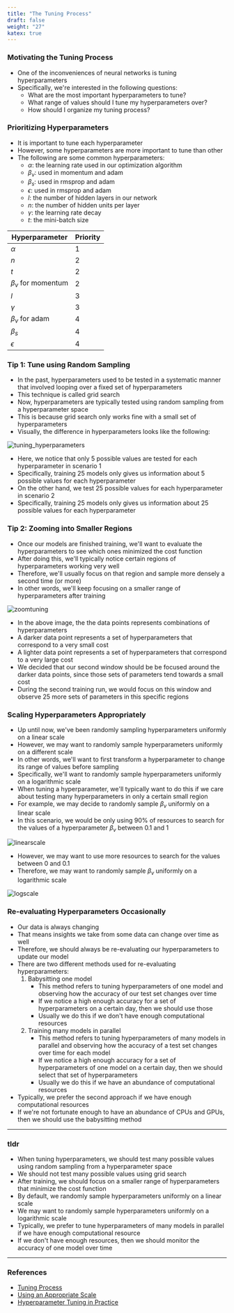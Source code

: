 ```yaml
---
title: "The Tuning Process"
draft: false
weight: "27"
katex: true
---
```


### Motivating the Tuning Process
- One of the inconveniences of neural networks is tuning hyperparameters
- Specifically, we're interested in the following questions:
	- What are the most important hyperparameters to tune?
	- What range of values should I tune my hyperparameters over?
	- How should I organize my tuning process?

### Prioritizing Hyperparameters
- It is important to tune each hyperparameter
- However, some hyperparameters are more important to tune than other
- The following are some common hyperparameters:
	- $\alpha$: the learning rate used in our optimization algorithm
	- $\beta_{v}$: used in momentum and adam
	- $\beta_{s}$: used in rmsprop and adam
	- $\epsilon$: used in rmsprop and adam
	- $l$: the number of hidden layers in our network
	- $n$: the number of hidden units per layer
	- $\gamma$: the learning rate decay
	- $t$: the mini-batch size

| Hyperparameter            | Priority |
| ------------------------- | -------- |
| $\alpha$                  | 1        |
| $n$                       | 2        |
| $t$                       | 2        |
| $\beta_{v}$ for momentum  | 2        |
| $l$                       | 3        |
| $\gamma$                  | 3        |
| $\beta_{v}$ for adam      | 4        |
| $\beta_{s}$               | 4        |
| $\epsilon$                | 4        |

### Tip 1: Tune using Random Sampling
- In the past, hyperparameters used to be tested in a systematic manner that involved looping over a fixed set of hyperparameters
- This technique is called grid search
- Now, hyperparameters are typically tested using random sampling from a hyperparameter space
- This is because grid search only works fine with a small set of hyperparameters
- Visually, the difference in hyperparameters looks like the following:

![tuning_hyperparameters](/img/tuning.svg) 

- Here, we notice that only $5$ possible values are tested for each hyperparameter in scenario 1
- Specifically, training $25$ models only gives us information about $5$ possible values for each hyperparameter
- On the other hand, we test $25$ possible values for each hyperparameter in scenario 2
- Specifically, training $25$ models only gives us information about $25$ possible values for each hyperparameter

### Tip 2: Zooming into Smaller Regions
- Once our models are finished training, we'll want to evaluate the hyperparameters to see which ones minimized the cost function
- After doing this, we'll typically notice certain regions of hyperparameters working very well
- Therefore, we'll usually focus on that region and sample more densely a second time (or more)
- In other words, we'll keep focusing on a smaller range of hyperparameters after training

![zoomtuning](/img/zoomtuning.svg)

- In the above image, the the data points represents combinations of hyperparameters
- A darker data point represents a set of hyperparameters that correspond to a very small cost
- A lighter data point represents a set of hyperparameters that correspond to a very large cost
- We decided that our second window should be be focused around the darker data points, since those sets of parameters tend towards a small cost
- During the second training run, we would focus on this window and observe $25$ more sets of parameters in this specific regions

### Scaling Hyperparameters Appropriately
- Up until now, we've been randomly sampling hyperparameters uniformly on a linear scale
- However, we may want to randomly sample hyperparameters uniformly on a different scale
- In other words, we'll want to first transform a hyperparameter to change its range of values before sampling
- Specifically, we'll want to randomly sample hyperparameters uniformly on a logarithmic scale
- When tuning a hyperparameter, we'll typically want to do this if we care about testing many hyperparameters in only a certain small region
- For example, we may decide to randomly sample $\beta_{v}$ uniformly on a linear scale
- In this scenario, we would be only using $90$% of resources to search for the values of a hyperparameter $\beta_{v}$ between $0.1$ and $1$

![linearscale](/img/linear_tuning.svg)

- However, we may want to use more resources to search for the values between $0$ and $0.1$
- Therefore, we may want to randomly sample $\beta_{v}$ uniformly on a logarithmic scale

![logscale](/img/log_tuning.svg)

### Re-evaluating Hyperparameters Occasionally
- Our data is always changing
- That means insights we take from some data can change over time as well
- Therefore, we should always be re-evaluating our hyperparameters to update our model
- There are two different methods used for re-evaluating hyperparameters:
	1. Babysitting one model
		- This method refers to tuning hyperparameters of one model and observing how the accuracy of our test set changes over time
		- If we notice a high enough accuracy for a set of hyperparameters on a certain day, then we should use those
		- Usually we do this if we don't have enough computational resources
	2. Training many models in parallel
		- This method refers to tuning hyperparameters of many models in parallel and observing how the accuracy of a test set changes over time for each model
		- If we notice a high enough accuracy for a set of hyperparameters of one model on a certain day, then we should select that set of hyperparameters
		- Usually we do this if we have an abundance of computational resources
- Typically, we prefer the second approach if we have enough computational resources
- If we're not fortunate enough to have an abundance of CPUs and GPUs, then we should use the babysitting method

---

### tldr
- When tuning hyperparameters, we should test many possible values using random sampling from a hyperparameter space
- We should not test many possible values using grid search
- After training, we should focus on a smaller range of hyperparameters that minimize the cost function
- By default, we randomly sample hyperparameters uniformly on a linear scale
- We may want to randomly sample hyperparameters uniformly on a logarithmic scale
- Typically, we prefer to tune hyperparameters of many models in parallel if we have enough computational resource
- If we don't have enough resources, then we should monitor the accuracy of one model over time

---

### References
- [Tuning Process](https://www.youtube.com/watch?v=AXDByU3D1hA&list=PLkDaE6sCZn6Hn0vK8co82zjQtt3T2Nkqc&index=24)
- [Using an Appropriate Scale](https://www.youtube.com/watch?v=cSoK_6Rkbfg&list=PLkDaE6sCZn6Hn0vK8co82zjQtt3T2Nkqc&index=25)
- [Hyperparameter Tuning in Practice](https://www.youtube.com/watch?v=wKkcBPp3F1Y&list=PLkDaE6sCZn6Hn0vK8co82zjQtt3T2Nkqc&index=26)
